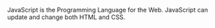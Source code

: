 JavaScript is the Programming Language for the Web. JavaScript can update and change both HTML and CSS.